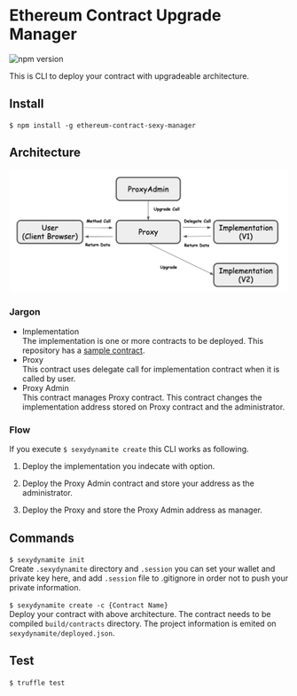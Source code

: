 # Ethereum Contract Upgrade Manager
![npm version](https://badge.fury.io/js/ethereum-contract-sexy-manager.svg)  
  
This is CLI to deploy your contract with upgradeable architecture.  
  

## Install
```
$ npm install -g ethereum-contract-sexy-manager
```
## Architecture
![architecture diagram](./diagram/architecture.png)
### Jargon
- Implementation  
The implementation is one or more contracts to be deployed. This repository has a [sample contract](https://github.com/NoCtrlZ/ethereum-contract-sexy-manager/blob/master/contracts/Sample1.sol).  
- Proxy  
This contract uses delegate call for implementation contract when it is called by user.  
- Proxy Admin  
This contract manages Proxy contract. This contract changes the implementation address stored on Proxy contract and the administrator.
### Flow
If you execute `$ sexydynamite create` this CLI works as following.  

1. Deploy the implementation you indecate with option.  

2. Deploy the Proxy Admin contract and store your address as the administrator.  

3. Deploy the Proxy and store the Proxy Admin address as manager.  


## Commands
```$ sexydynamite init```  
Create `.sexydynamite` directory and `.session` you can set your wallet and private key here, and add `.session` file to .gitignore in order not to push your private information.  

```$ sexydynamite create -c {Contract Name}```  
Deploy your contract with above architecture. The contract needs to be compiled `build/contracts` directory. The project information is emited on `sexydynamite/deployed.json`.

## Test
```$ truffle test```
